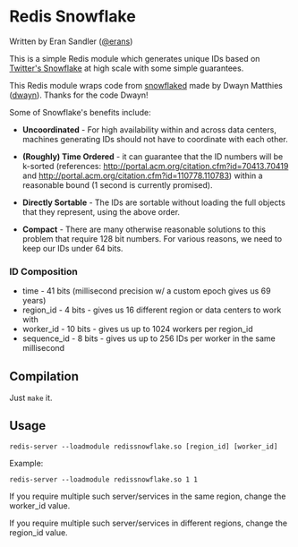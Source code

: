# Redis Snowflake

Written by Eran Sandler ([@erans](https://twitter.com/erans))

This is a simple Redis module which generates unique IDs based on [Twitter's Snowflake](https://github.com/twitter/snowflake/tree/snowflake-2010) at high scale with some simple guarantees.

This Redis module wraps code from [snowflaked](https://github.com/dwayn/snowflaked) made by Dwayn Matthies ([dwayn](https://github.com/dwayn)). Thanks for the code Dwayn!

Some of Snowflake's benefits include:

* **Uncoordinated** - For high availability within and across data centers, machines generating IDs should not have to coordinate with each other.

* **(Roughly) Time Ordered** - it can guarantee that the ID numbers will be k-sorted (references: http://portal.acm.org/citation.cfm?id=70413.70419 and http://portal.acm.org/citation.cfm?id=110778.110783) within a reasonable bound (1 second is currently promised).

* **Directly Sortable** - The IDs are sortable without loading the full objects that they represent, using the above order.

* **Compact** - There are many otherwise reasonable solutions to this problem that require 128 bit numbers. For various reasons, we need to keep our IDs under 64 bits.

### ID Composition
* time - 41 bits (millisecond precision w/ a custom epoch gives us 69 years)
* region_id - 4 bits - gives us 16 different region or data centers to work with
* worker_id - 10 bits - gives us up to 1024 workers per region_id
* sequence_id - 8 bits - gives us up to 256 IDs per worker in the same millisecond

## Compilation

Just `make` it.

## Usage

`redis-server --loadmodule redissnowflake.so [region_id] [worker_id]`

Example:

`redis-server --loadmodule redissnowflake.so 1 1`

If you require multiple such server/services in the same region, change the worker_id value.

If you require multiple such server/services in different regions, change the region_id value.
